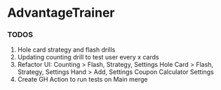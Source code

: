 # AdvantageTrainer

### TODOS
1. Hole card strategy and flash drills
2. Updating counting drill to test user every x cards
3. Refactor UI: 
Counting > Flash, Strategy, Settings
Hole Card > Flash, Strategy, Settings
Hand > Add, Settings
Coupon Calculator
Settings
4. Create GH Action to run tests on Main merge
